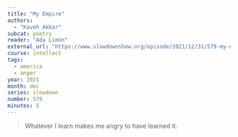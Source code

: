 ```yaml
---
title: "My Empire"
authors:
  - "Kaveh Akbar"
subcat: poetry
reader: "Ada Limón"
external_url: "https://www.slowdownshow.org/episode/2021/12/31/579-my-empire"
course: intellect
tags:
  - america
  - anger
year: 2021
month: dec
series: slowdown
number: 579
minutes: 5
---
```


> Whatever I learn makes me angry to have learned it.
